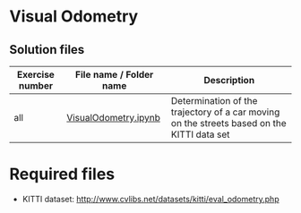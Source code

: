# Visual Odometry

## Solution files

| Exercise number | File name / Folder name                      | Description                                                                                |
|-----------------|----------------------------------------------|--------------------------------------------------------------------------------------------|
| all             | [VisualOdometry.ipynb](VisualOdometry.ipynb) | Determination of the trajectory of a car moving on the streets based on the KITTI data set |

# Required files

- KITTI dataset: http://www.cvlibs.net/datasets/kitti/eval_odometry.php